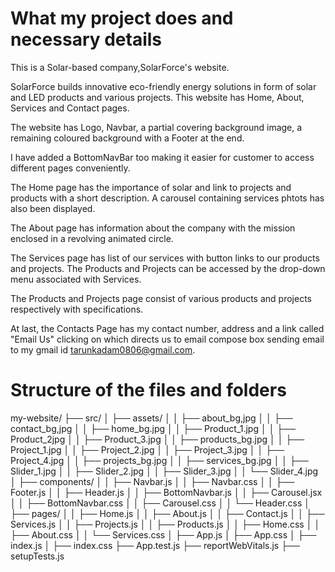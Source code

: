 # What my project does and necessary details
This is a Solar-based company,SolarForce's website. 

SolarForce builds innovative eco-friendly energy solutions in form of solar and LED products and various projects. This website has Home, About, Services and Contact pages.

The website has Logo, Navbar, a partial covering background image, a remaining coloured background with a Footer at the end. 

I have added a BottomNavBar too making it easier for customer to access different pages conveniently.

The Home page has the importance of solar and link to projects and products with a short description. A carousel containing services phtots has also been displayed.

The About page has information about the company with the mission enclosed in a revolving animated circle. 

The Services page has list of our services with button links to our products and projects. The Products and Projects can be accessed by the drop-down menu associated with Services.

The Products and Projects page consist of various products and projects respectively with specifications.

At last, the Contacts Page has my contact number, address and a link called "Email Us" clicking on which directs us to email compose box sending email to my gmail id tarunkadam0806@gmail.com.

# Structure of the files and folders
my-website/
├── src/
│   ├── assets/
│   │   ├── about_bg,jpg
│   │   ├── contact_bg,jpg
│   │   ├── home_bg.jpg
│   │   ├── Product_1.jpg
│   │   ├── Product_2jpg
│   │   ├── Product_3.jpg
│   │   ├── products_bg.jpg
│   │   ├── Project_1.jpg
│   │   ├── Project_2.jpg
│   │   ├── Project_3.jpg
│   │   ├── Project_4.jpg
│   │   ├── projects_bg.jpg
│   │   ├── services_bg.jpg
│   │   ├── Slider_1.jpg
│   │   ├── Slider_2.jpg
│   │   ├── Slider_3.jpg
│   │   └── Slider_4.jpg 
│   ├── components/
│   │   ├── Navbar.js
│   │   ├── Navbar.css
│   │   ├── Footer.js
│   │   ├── Header.js
│   │   ├── BottomNavbar.js
│   │   ├── Carousel.jsx
│   │   ├── BottomNavbar.css
│   │   ├── Carousel.css
│   │   └── Header.css
│   ├── pages/
│   │   ├── Home.js
│   │   ├── About.js
│   │   ├── Contact.js
│   │   ├── Services.js
│   │   ├── Projects.js
│   │   ├── Products.js
│   │   ├── Home.css
│   │   ├── About.css
│   │   └── Services.css
│   ├── App.js
│   ├── App.css
│   ├── index.js
│   ├── index.css
    ├── App.test.js
    ├── reportWebVitals.js
    ├── setupTests.js



